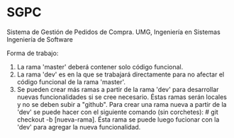 # SGPC

Sistema de Gestión de Pedidos de Compra.
UMG, Ingeniería en Sistemas
Ingeniería de Software

Forma de trabajo:
1. La rama 'master' deberá contener solo código funcional.
2. La rama 'dev' es en la que se trabajará directamente para no afectar el código funcional de la rama 'master'.
3. Se pueden crear más ramas a partir de la rama 'dev' para desarrollar nuevas funcionalidades si se cree necesario. Éstas ramas serán locales y no se deben subir a "github". Para crear una rama nueva a partir de la 'dev' se puede hacer con el siguiente comando (sin corchetes): # git checkout -b [nueva-rama]. Ésta rama se puede luego fucionar con la 'dev' para agregar la nueva funcionalidad.
